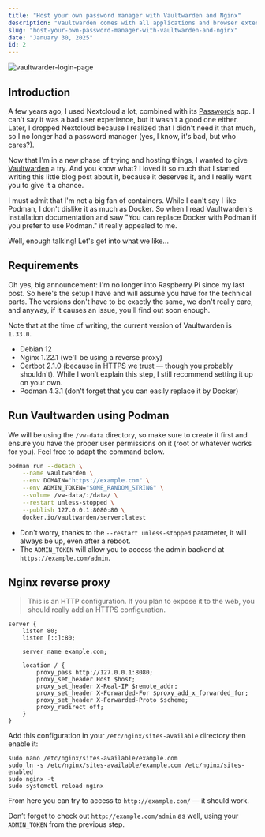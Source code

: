 ```yaml
---
title: "Host your own password manager with Vaultwarden and Nginx"
description: "Vaultwarden comes with all applications and browser extensions you need, it's simple to install, so why not just using it?"
slug: "host-your-own-password-manager-with-vaultwarden-and-nginx"
date: "January 30, 2025"
id: 2
---
```


![vaultwarder-login-page](/images/vaultwarder-login-page.png)

## Introduction

A few years ago, I used Nextcloud a lot, combined with its [Passwords](https://apps.nextcloud.com/apps/passwords) app. I can't say it was a bad user experience, but it wasn't a good one either. Later, I dropped Nextcloud because I realized that I didn't need it that much, so I no longer had a password manager (yes, I know, it's bad, but who cares?).

Now that I'm in a new phase of trying and hosting things, I wanted to give [Vaultwarden](https://github.com/dani-garcia/vaultwarden) a try. And you know what? I loved it so much that I started writing this little blog post about it, because it deserves it, and I really want you to give it a chance.

I must admit that I'm not a big fan of containers. While I can't say I like Podman, I don't dislike it as much as Docker. So when I read Vaultwarden's installation documentation and saw "You can replace Docker with Podman if you prefer to use Podman." it really appealed to me.

Well, enough talking! Let's get into what we like...

## Requirements

Oh yes, big announcement: I'm no longer into Raspberry Pi since my last post. So here's the setup I have and will assume you have for the technical parts. The versions don't have to be exactly the same, we don't really care, and anyway, if it causes an issue, you'll find out soon enough.

Note that at the time of writing, the current version of Vaultwarden is `1.33.0`.

- Debian 12
- Nginx 1.22.1 (we'll be using a reverse proxy)
- Certbot 2.1.0 (because in HTTPS we trust — though you probably shouldn't). While I won’t explain this step, I still recommend setting it up on your own.
- Podman 4.3.1 (don't forget that you can easily replace it by Docker)

## Run Vaultwarden using Podman

We will be using the `/vw-data` directory, so make sure to create it first and ensure you have the proper user permissions on it (root or whatever works for you). Feel free to adapt the command below.

```bash
podman run --detach \
    --name vaultwarden \
    --env DOMAIN="https://example.com" \
    --env ADMIN_TOKEN="SOME_RANDOM_STRING" \
    --volume /vw-data/:/data/ \
    --restart unless-stopped \
    --publish 127.0.0.1:8080:80 \
    docker.io/vaultwarden/server:latest
```

- Don't worry, thanks to the `--restart unless-stopped` parameter, it will always be up, even after a reboot.
- The `ADMIN_TOKEN` will allow you to access the admin backend at `https://example.com/admin`.

## Nginx reverse proxy

> This is an HTTP configuration. If you plan to expose it to the web, you should really add an HTTPS configuration.

```
server {
    listen 80;
    listen [::]:80;
    
    server_name example.com;

    location / {
        proxy_pass http://127.0.0.1:8080;
        proxy_set_header Host $host;
        proxy_set_header X-Real-IP $remote_addr;
        proxy_set_header X-Forwarded-For $proxy_add_x_forwarded_for;
        proxy_set_header X-Forwarded-Proto $scheme;
        proxy_redirect off;
    }
}
```

Add this configuration in your `/etc/nginx/sites-available` directory then enable it:

```
sudo nano /etc/nginx/sites-available/example.com
sudo ln -s /etc/nginx/sites-available/example.com /etc/nginx/sites-enabled
sudo nginx -t
sudo systemctl reload nginx
```

From here you can try to access to `http://example.com/` — it should work.

Don’t forget to check out `http://example.com/admin` as well, using your `ADMIN_TOKEN` from the previous step.
